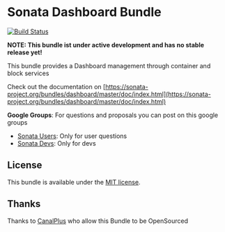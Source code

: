Sonata Dashboard Bundle
====================

[![Build Status](https://secure.travis-ci.org/sonata-project/SonataDashboardBundle.png)](https://secure.travis-ci.org/#!/sonata-project/SonataDashboardBundle)

**NOTE: This bundle ist under active development and has no stable release yet!**

This bundle provides a Dashboard management through container and block services

Check out the documentation on [https://sonata-project.org/bundles/dashboard/master/doc/index.html](https://sonata-project.org/bundles/dashboard/master/doc/index.html)

**Google Groups**: For questions and proposals you can post on this google groups

* [Sonata Users](https://groups.google.com/group/sonata-users): Only for user questions
* [Sonata Devs](https://groups.google.com/group/sonata-devs): Only for devs

License
-------

This bundle is available under the [MIT license](Resources/meta/LICENSE).


Thanks
------

Thanks to [CanalPlus](https://twitter.com/plusdedev/) who allow this Bundle to be OpenSourced
